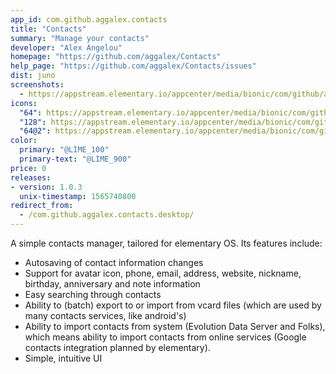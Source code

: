 ```yaml
---
app_id: com.github.aggalex.contacts
title: "Contacts"
summary: "Manage your contacts"
developer: "Alex Angelou"
homepage: "https://github.com/aggalex/Contacts"
help_page: "https://github.com/aggalex/Contacts/issues"
dist: juno
screenshots:
  - https://appstream.elementary.io/appcenter/media/bionic/com/github/aggalex.contacts/FF0EB133B084B100293F53907EBAF764/screenshots/image-1_orig.png
icons:
  "64": https://appstream.elementary.io/appcenter/media/bionic/com/github/aggalex.contacts/FF0EB133B084B100293F53907EBAF764/icons/64x64/com.github.aggalex.contacts_com.github.aggalex.contacts.png
  "128": https://appstream.elementary.io/appcenter/media/bionic/com/github/aggalex.contacts/FF0EB133B084B100293F53907EBAF764/icons/128x128/com.github.aggalex.contacts_com.github.aggalex.contacts.png
  "64@2": https://appstream.elementary.io/appcenter/media/bionic/com/github/aggalex.contacts/FF0EB133B084B100293F53907EBAF764/icons/64x64@2/com.github.aggalex.contacts_com.github.aggalex.contacts.png
color:
  primary: "@LIME_100"
  primary-text: "@LIME_900"
price: 0
releases:
- version: 1.0.3
  unix-timestamp: 1565740800
redirect_from:
  - /com.github.aggalex.contacts.desktop/
---
```


<p>A simple contacts manager, tailored for elementary OS. Its features include:</p>
<ul>
  <li>Autosaving of contact information changes</li>
  <li>Support for avatar icon, phone, email, address, website, nickname, birthday, anniversary and note information</li>
  <li>Easy searching through contacts</li>
  <li>Ability to (batch) export to or import from vcard files (which are used by many contacts services, like android&apos;s)</li>
  <li>Ability to import contacts from system (Evolution Data Server and Folks), which means ability to import contacts
from online services (Google contacts integration planned by elementary).</li>
  <li>Simple, intuitive UI</li>
</ul>